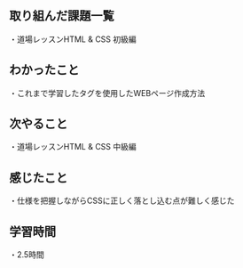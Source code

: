 ## 取り組んだ課題一覧
・道場レッスンHTML & CSS 初級編

## わかったこと
・これまで学習したタグを使用したWEBページ作成方法

## 次やること
・道場レッスンHTML & CSS 中級編

## 感じたこと
・仕様を把握しながらCSSに正しく落とし込む点が難しく感じた

## 学習時間
・2.5時間
